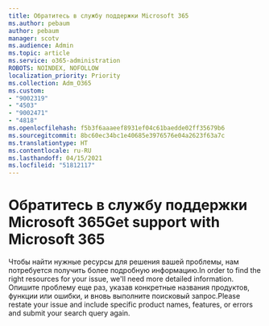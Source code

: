 ```yaml
---
title: Обратитесь в службу поддержки Microsoft 365
ms.author: pebaum
author: pebaum
manager: scotv
ms.audience: Admin
ms.topic: article
ms.service: o365-administration
ROBOTS: NOINDEX, NOFOLLOW
localization_priority: Priority
ms.collection: Adm_O365
ms.custom:
- "9002319"
- "4503"
- "9002471"
- "4818"
ms.openlocfilehash: f5b3f6aaaeef8931ef04c61baedde02ff35679b6
ms.sourcegitcommit: 8bc60ec34bc1e40685e3976576e04a2623f63a7c
ms.translationtype: HT
ms.contentlocale: ru-RU
ms.lasthandoff: 04/15/2021
ms.locfileid: "51812117"
---
```

# <a name="get-support-with-microsoft-365"></a><span data-ttu-id="ae62d-102">Обратитесь в службу поддержки Microsoft 365</span><span class="sxs-lookup"><span data-stu-id="ae62d-102">Get support with Microsoft 365</span></span>

<span data-ttu-id="ae62d-103">Чтобы найти нужные ресурсы для решения вашей проблемы, нам потребуется получить более подробную информацию.</span><span class="sxs-lookup"><span data-stu-id="ae62d-103">In order to find the right resources for your issue, we'll need more detailed information.</span></span> <span data-ttu-id="ae62d-104">Опишите проблему еще раз, указав конкретные названия продуктов, функции или ошибки, и вновь выполните поисковый запрос.</span><span class="sxs-lookup"><span data-stu-id="ae62d-104">Please restate your issue and include specific product names, features, or errors and submit your search query again.</span></span>
